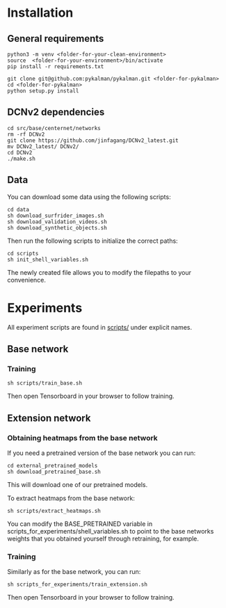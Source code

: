 # Installation 

## General requirements

```shell
python3 -m venv <folder-for-your-clean-environment>
source  <folder-for-your-environment>/bin/activate
pip install -r requirements.txt

git clone git@github.com:pykalman/pykalman.git <folder-for-pykalman>
cd <folder-for-pykalman> 
python setup.py install
```

## DCNv2 dependencies 

```shell 
cd src/base/centernet/networks
rm -rf DCNv2
git clone https://github.com/jinfagang/DCNv2_latest.git
mv DCNv2_latest/ DCNv2/ 
cd DCNv2
./make.sh
```


## Data
You can download some data using the following scripts:

```shell
cd data
sh download_surfrider_images.sh
sh download_validation_videos.sh
sh download_synthetic_objects.sh
```

Then run the following scripts to initialize the correct paths: 

```shell
cd scripts
sh init_shell_variables.sh
```
The newly created file allows you to modify the filepaths to your convenience.

# Experiments

All experiment scripts are found in [scripts/](scripts/)  under explicit names.

## Base network

### Training 


```shell
sh scripts/train_base.sh
```
Then open Tensorboard in your browser to follow training. 

## Extension network 

### Obtaining heatmaps from the base network 
If you need a pretrained version of the base network you can run: 

```shell 
cd external_pretrained_models
sh download_pretrained_base.sh 
```
This will download one of our pretrained models. 

To extract heatmaps from the base network: 

```shell 
sh scripts/extract_heatmaps.sh
``` 

You can modify the BASE_PRETRAINED variable in scripts_for_experiments/shell_variables.sh to point to the base networks weights that you obtained yourself through retraining, for example.
 
 
 ### Training 
 
Similarly as for the base network, you can run:

```shell
sh scripts_for_experiments/train_extension.sh
```

Then open Tensorboard in your browser to follow training.